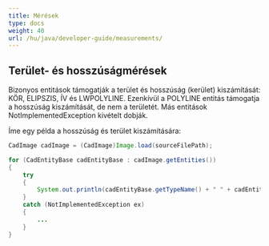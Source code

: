 ```yaml
---
title: Mérések
type: docs
weight: 40
url: /hu/java/developer-guide/measurements/
---
```


## **Terület- és hosszúságmérések**

Bizonyos entitások támogatják a terület és hosszúság (kerület) kiszámítását: KÖR, ELIPSZIS, ÍV és LWPOLYLINE. Ezenkívül a POLYLINE entitás támogatja a hosszúság kiszámítását, de nem a területét. Más entitások NotImplementedException kivételt dobják.

Íme egy példa a hosszúság és terület kiszámítására:

```java
CadImage cadImage = (CadImage)Image.load(sourceFilePath);

for (CadEntityBase cadEntityBase : cadImage.getEntities())
{
	try
	{
		System.out.println(cadEntityBase.getTypeName() + " " + cadEntityBase.getArea() + " " + cadEntityBase.getLength());
	}
	catch (NotImplementedException ex)
	{
		...
	}
}
```
